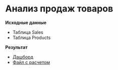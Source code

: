 # Анализ продаж товаров

**Исходные данные**  
- Таблица Sales
- Таблица Products

**Результат**
- [Дашборд](Dashboard.jpg)
- [Файл с расчетом](Toys.xlsx)


